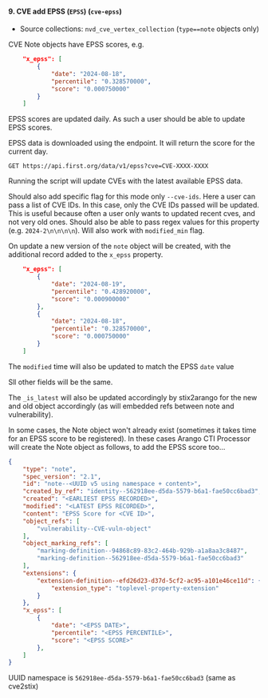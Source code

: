 #### 9. CVE add EPSS (`EPSS`) (`cve-epss`)

* Source collections: `nvd_cve_vertex_collection` (`type==note` objects only)

CVE Note objects have EPSS scores, e.g.

```json
    "x_epss": [
        {
            "date": "2024-08-18",
            "percentile": "0.328570000",
            "score": "0.000750000" 
        }
    ]
```

EPSS scores are updated daily. As such a user should be able to update EPSS scores.

EPSS data is downloaded using the endpoint. It will return the score for the current day.

```shell
GET https://api.first.org/data/v1/epss?cve=CVE-XXXX-XXXX
```

Running the script will update CVEs with the latest available EPSS data.

Should also add specific flag for this mode only `--cve-ids`. Here a user can pass a list of CVE IDs. In this case, only the CVE IDs passed will be updated. This is useful because often a user only wants to updated recent cves, and not very old ones. Should also be able to pass regex values for this property (e.g. `2024-2\n\n\n\n`). Will also work with `modified_min` flag.

On update a new version of the `note` object will be created, with the additional record added to the `x_epss` property.

```json
    "x_epss": [
        {
            "date": "2024-08-19",
            "percentile": "0.428920000",
            "score": "0.000900000"
        },
        {
            "date": "2024-08-18",
            "percentile": "0.328570000",
            "score": "0.000750000" 
        }
    ]
```

The `modified` time will also be updated to match the EPSS `date` value

Sll other fields will be the same.

The `_is_latest` will also be updated accordingly by stix2arango for the new and old object accordingly (as will embedded refs between note and vulnerability).

In some cases, the Note object won't already exist (sometimes it takes time for an EPSS score to be registered). In these cases Arango CTI Processor will create the Note object as follows, to add the EPSS score too...

```json
{
    "type": "note",
    "spec_version": "2.1",
    "id": "note--<UUID v5 using namespace + content>",
    "created_by_ref": "identity--562918ee-d5da-5579-b6a1-fae50cc6bad3",
    "created": "<EARLIEST EPSS RECORDED>",
    "modified": "<LATEST EPSS RECORDED>",
    "content": "EPSS Score for <CVE ID>",
    "object_refs": [
        "vulnerability--CVE-vuln-object"
    ],
    "object_marking_refs": [
        "marking-definition--94868c89-83c2-464b-929b-a1a8aa3c8487",
        "marking-definition--562918ee-d5da-5579-b6a1-fae50cc6bad3"
    ],
    "extensions": {
        "extension-definition--efd26d23-d37d-5cf2-ac95-a101e46ce11d": {
            "extension_type": "toplevel-property-extension"
        }
    },
    "x_epss": [
        {
            "date": "<EPSS DATE>",
            "percentile": "<EPSS PERCENTILE>",
            "score": "<EPSS SCORE>"
        },
    ]
}
```

UUID namespace is `562918ee-d5da-5579-b6a1-fae50cc6bad3` (same as cve2stix)
